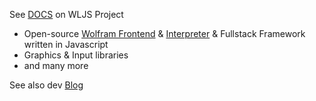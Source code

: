 See [DOCS](https://jerryi.github.io/wljs-docs/) on WLJS Project

- Open-source [Wolfram Frontend](https://jerryi.github.io/wljs-docs/docs/frontend/instruction) & [Interpreter](https://jerryi.github.io/wljs-docs/docs/interpreter/intro) & Fullstack Framework written in Javascript
- Graphics & Input libraries
- and many more

See also dev [Blog](https://jerryi.github.io/wljs-docs/blog)
